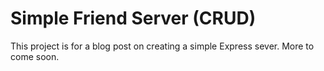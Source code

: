 # Simple Friend Server (CRUD)
This project is for a blog post on creating a simple Express sever. More to come soon.